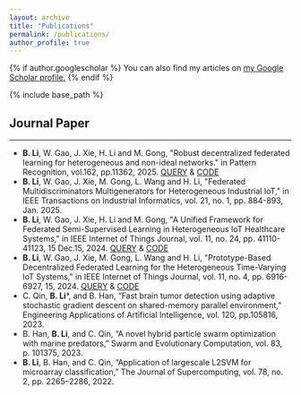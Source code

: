 ```yaml
---
layout: archive
title: "Publications"
permalink: /publications/
author_profile: true
---
```


{% if author.googlescholar %}
  You can also find my articles on <u><a href="{{author.googlescholar}}">my Google Scholar profile</a>.</u>
{% endif %}

{% include base_path %}

<!-- {% for post in site.publications reversed %}
  {% include archive-single.html %}
{% endfor %} -->


## Journal Paper
-----
* **B. Li**, W. Gao, J. Xie, H. Li and M. Gong, "Robust decentralized federated learning for heterogeneous and non-ideal networks." in Pattern Recognition, vol.162, pp.11362, 2025.  [QUERY](https://doi.org/10.1016/j.patcog.2025.111362) & [CODE](https://github.com/baoshengli96/DFLGM)
* **B. Li**, W. Gao, J. Xie, M. Gong, L. Wang and H. Li, "Federated Multidiscriminators Multigenerators for Heterogeneous Industrial IoT," in IEEE Transactions on Industrial Informatics, vol. 21, no. 1, pp. 884-893, Jan. 2025.
* **B. Li**, W. Gao, J. Xie, H. Li and M. Gong, "A Unified Framework for Federated Semi-Supervised Learning in Heterogeneous IoT Healthcare Systems," in IEEE Internet of Things Journal, vol. 11, no. 24, pp. 41110-41123, 15 Dec.15, 2024. [QUERY](https://ieeexplore.ieee.org/document/10673976) & [CODE](https://github.com/baoshengli96/FSSL-HD)
* **B. Li**, W. Gao, J. Xie, M. Gong, L. Wang and H. Li, "Prototype-Based Decentralized Federated Learning for the Heterogeneous Time-Varying IoT Systems," in IEEE Internet of Things Journal, vol. 11, no. 4, pp. 6916-6927, 15, 2024.  [QUERY](https://ieeexplore.ieee.org/document/10246848) & [CODE](https://github.com/baoshengli96/DeProFL)
* C. Qin, **B. Li***, and B. Han, “Fast brain tumor detection using adaptive stochastic gradient descent on shared-memory parallel environment,” Engineering Applications of Artificial Intelligence, vol. 120, pp.105816, 2023.
* B. Han, **B. Li**, and C. Qin, “A novel hybrid particle swarm optimization with marine predators,” Swarm and Evolutionary Computation, vol. 83, p. 101375, 2023.
* **B. Li**, B. Han, and C. Qin, “Application of largescale L2SVM for microarray classification,” The Journal of Supercomputing, vol. 78, no. 2, pp. 2265–2286, 2022.

